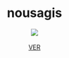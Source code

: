 <div align="center" >
<h1> nousagis </h1>
  <a href= #><img src= "https://media.giphy.com/media/XRRIFnYMMxRHlbkYpR/giphy.gif"></a>
  <br><br>
  <a href="https://nekoshooter.github.io/nousagi/index.html">VER</a></div>
